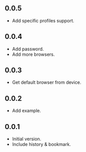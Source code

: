## 0.0.5

- Add specific profiles support.

## 0.0.4

- Add password.
- Add more browsers.

## 0.0.3

- Get default browser from device.

## 0.0.2

- Add example.

## 0.0.1

- Initial version.
- Include history & bookmark.
